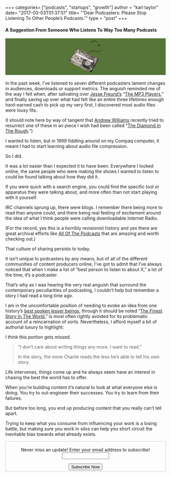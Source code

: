 +++
categories= ["podcasts", "startups", "growth"]
author = "karl taylor"
date= "2017-03-03T01:37:51"
title= "'Dear Podcasters: Please Stop Listening To Other People’s Podcasts.'"
type = "post"
+++

 #### A Suggestion From Someone Who Listens To Way Too Many Podcasts

  ![](https://raw.githubusercontent.com/karljtaylor/kjt/blog/content/assets/540d6-1ezolneni9b364iaa44vclw.png)  


 In the past week, I’ve listened to seven different podcasters lament changes in audiences, downloads or support metrics. The anguish reminded me of the way I felt when, after salivating over [Jesse Freund’s](https://twitter.com/jpuppet?lang=en) “[The MP3 Players](https://www.wired.com/1999/08/dl-players/),” and finally saving up over what had felt like an entire three lifetimes enough hard-earned cash to pick up my very first, I discovered most audio files were lousy fits.

 (I should note here by way of tangent that [Andrew Williams](https://twitter.com/wwwdotandrew?lang=en) recently tried to resurrect one of these in an piece I wish had been called “[The Diamond In The Rough](https://arstechnica.com/gadgets/2016/10/diamond-rio-pmp300-mp3-player-today/).”)

 I wanted to listen, but in 1999 fiddling around on my Compaq computer, it meant I had to start learning about audio file compression.

 So I did.

 It was a lot easier than I expected it to have been. Everywhere I looked online, the same people who were making the shows I wanted to listen to could be found talking about how they did it.

 If you were quick with a search engine, you could find the specific tool or apparatus they were talking about, and more often than not start playing with it yourself.

 IRC channels sprung up, there were blogs. I remember there being more to read than anyone could, and there being real feeling of excitement around the idea of what I think people were calling downloadable Internet Radio.

 (For the record, yes this is a horribly revisionist history and yes there are great archival efforts like [All Of The Podcasts](http://That%20culture%20of%20sharing%20persists%20to%20today.) that are amazing and worth checking out.)

 That culture of sharing persists to today.

 It isn’t unique to podcasters by any means, but of all of the different communities of content producers online, I’ve got to admit that I’ve always noticed that when I make a list of “best person to listen to about X,” a lot of the time, it’s a podcaster.

 That’s why as I was hearing the very real anguish that surround the contemporary peculiarities of podcasting, I couldn’t help but remember a story I had read a long time ago.

 I am in the uncomfortable position of needing to evoke an idea from one history’s [best spoken lesser beings](http://io9.gizmodo.com/reminder-rudyard-kipling-was-a-racist-fuck-and-the-jun-1771044121), through it should be noted “[The Finest Story In The World](https://ebooks.adelaide.edu.au/k/kipling/rudyard/many/chapter6.html),” is most often rightly avoided for its problematic account of a reincarnation of sorts. Nevertheless, I afford myself a bit of authorial luxury to highlight:

 I think this portion gets missed.


> “I don’t care about writing things any more. I want to read.”
>
>  In the story, the more Charlie reads the less he’s able to tell his own story.

 Life intervenes, things come up and he always seem have an interest in chasing the best the world has to offer.

 When you’re building content it’s natural to look at what everyone else is doing. You try to out-engineer their successes. You try to learn from their failures.

 But before too long, you end up producing content that you really can’t tell apart.

 Trying to keep what you consume from influencing your work is a losing battle, but making sure you work in silos can help you short circuit the inevitable bias towards what already exists.

 <form style="border:1px solid #ccc;padding:3px;text-align: center;" action="https://tinyletter.com/karljtaylor" method="post" target="popupwindow" onsubmit="window.open('https://tinyletter.com/karljtaylor', 'popupwindow', 'scrollbars=yes,width=800,height=600');return true" _lpchecked="1">
     <p style="
      display: flex;
      align-items: center;
      flex-direction: column;
  "><label for="tlemail">Never miss an update! Enter your email address to subscribe!</label>
       <input type="text" name="email" id="tlemail" style="
      width: 140px;
  "></p>
     <input type="hidden" value="1" name="embed"><input type="submit" value="Subscribe Now">
  </form>
